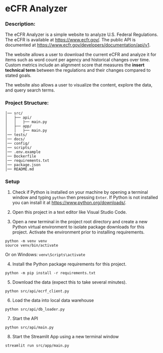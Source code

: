 # eCFR Analyzer
### Description:
The eCFR Analyzer is a simple website to analyze U.S. Federal Regulations. The eCFR is available at https://www.ecfr.gov/. The public API is documented at https://www.ecfr.gov/developers/documentation/api/v1.

The website allows a user to download the current eCFR and analyze it for items such as word count per agency and historical changes over time. Custom metrics include an alignment score that measures the **insert technical term** between the regulations and their changes compared to stated goals. 

The website also allows a user to visualize the content, explore the data, and query search terms. 

### Project Structure:
```ecfr_analyzer/
│── src/
│   ├── api/  
│   │   ├── main.py
│   ├── app/    
│   │   ├── main.py
│── tests/  
│── docs/  
│── config/  
│── scripts/  
│── .env.example  
│── Dockerfile  
│── requirements.txt  
│── package.json  
│── README.md  
```

### Setup
1. Check if Python is installed on your machine by opening a terminal window and typing `python` then pressing `Enter`. If Python is not installed you can install it at https://www.python.org/downloads/.

2. Open this project in a text editor like Visual Studio Code. 

3. Open a new terminal in the project root directory and create a new Python virtual environment to isolate package downloads for this project. Activate the environment prior to installing requirements.
```
python -m venv venv
source venv/bin/activate
```
Or on Windows:
`venv\Scripts\activate`

4. Install the Python package requirements for this project.
```
python -m pip install -r requirements.txt
```

5. Download the data (expect this to take several minutes).

```
python src/api/ecrf_client.py
```

6. Load the data into local data warehouse
```
python src/api/db_loader.py
```

7. Start the API
```
python src/api/main.py
```

8. Start the Streamlit App using a new terminal window
```
streamlit run src/app/main.py
```

